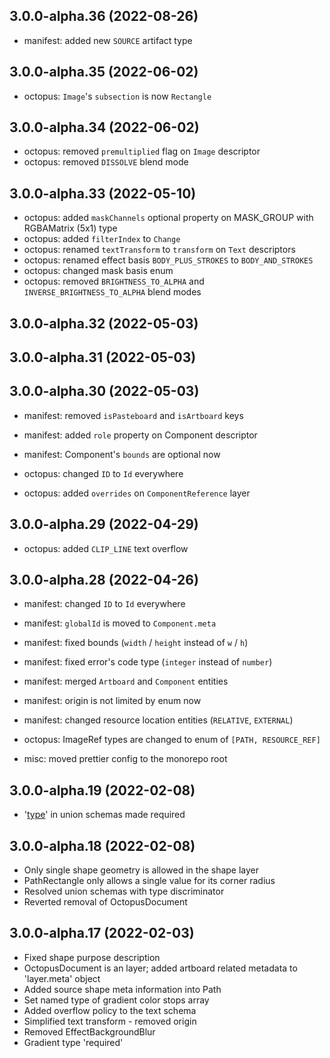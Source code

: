 ## 3.0.0-alpha.36 (2022-08-26)

- manifest: added new `SOURCE` artifact type

## 3.0.0-alpha.35 (2022-06-02)

- octopus: `Image`'s `subsection` is now `Rectangle`

## 3.0.0-alpha.34 (2022-06-02)

- octopus: removed `premultiplied` flag on `Image` descriptor
- octopus: removed `DISSOLVE` blend mode

## 3.0.0-alpha.33 (2022-05-10)

- octopus: added `maskChannels` optional property on MASK_GROUP with RGBAMatrix (5x1) type
- octopus: added `filterIndex` to `Change`
- octopus: renamed `textTransform` to `transform` on `Text` descriptors
- octopus: renamed effect basis `BODY_PLUS_STROKES` to `BODY_AND_STROKES`
- octopus: changed mask basis enum
- octopus: removed `BRIGHTNESS_TO_ALPHA` and `INVERSE_BRIGHTNESS_TO_ALPHA` blend modes

## 3.0.0-alpha.32 (2022-05-03)

## 3.0.0-alpha.31 (2022-05-03)

## 3.0.0-alpha.30 (2022-05-03)

- manifest: removed `isPasteboard` and `isArtboard` keys
- manifest: added `role` property on Component descriptor
- manifest: Component's `bounds` are optional now

- octopus: changed `ID` to `Id` everywhere
- octopus: added `overrides` on `ComponentReference` layer

## 3.0.0-alpha.29 (2022-04-29)

- octopus: added `CLIP_LINE` text overflow

## 3.0.0-alpha.28 (2022-04-26)

- manifest: changed `ID` to `Id` everywhere
- manifest: `globalId` is moved to `Component.meta`
- manifest: fixed bounds (`width` / `height` instead of `w` / `h`)
- manifest: fixed error's code type (`integer` instead of `number`)
- manifest: merged `Artboard` and `Component` entities
- manifest: origin is not limited by enum now
- manifest: changed resource location entities (`RELATIVE`, `EXTERNAL`)

- octopus: ImageRef types are changed to enum of `[PATH, RESOURCE_REF]`

- misc: moved prettier config to the monorepo root

## 3.0.0-alpha.19 (2022-02-08)

- '[type](type)' in union schemas made required

## 3.0.0-alpha.18 (2022-02-08)

- Only single shape geometry is allowed in the shape layer
- PathRectangle only allows a single value for its corner radius
- Resolved union schemas with type discriminator
- Reverted removal of OctopusDocument

## 3.0.0-alpha.17 (2022-02-03)

- Fixed shape purpose description
- OctopusDocument is an layer; added artboard related metadata to 'layer.meta' object
- Added source shape meta information into Path
- Set named type of gradient color stops array
- Added overflow policy to the text schema
- Simplified text transform - removed origin
- Removed EffectBackgroundBlur
- Gradient type 'required'
